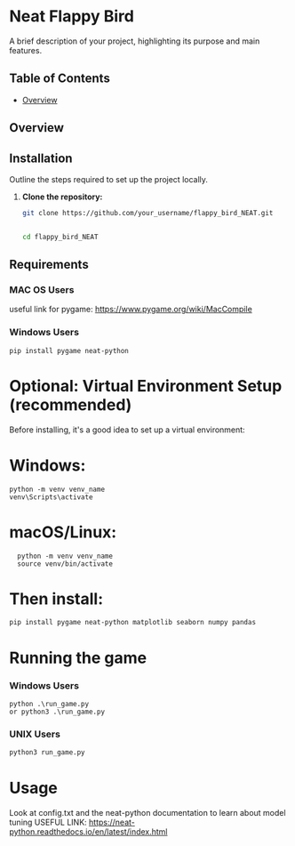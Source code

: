 # Neat Flappy Bird  

A brief description of your project, highlighting its purpose and main features.

## Table of Contents

- [Overview](#overview)

## Overview



## Installation

Outline the steps required to set up the project locally.

1. **Clone the repository:**

   ```bash
   git clone https://github.com/your_username/flappy_bird_NEAT.git

   
   cd flappy_bird_NEAT

 ## Requirements
  
  ### MAC OS Users

  useful link for pygame: https://www.pygame.org/wiki/MacCompile

  ### Windows Users
  
    pip install pygame neat-python


  # Optional: Virtual Environment Setup (recommended)
  Before installing, it's a good idea to set up a virtual environment:
  # Windows:
  ```
  python -m venv venv_name
  venv\Scripts\activate
  ```
  # macOS/Linux:
```
  python -m venv venv_name
  source venv/bin/activate
```

  # Then install:
  ```
  pip install pygame neat-python matplotlib seaborn numpy pandas
  ```
 # Running the game

  ### Windows Users 
  ```
  python .\run_game.py
  or python3 .\run_game.py
  ```
  ### UNIX Users
  ```bash
  python3 run_game.py
  ```

 # Usage
  Look at config.txt and the neat-python documentation to learn about model tuning
  USEFUL LINK: https://neat-python.readthedocs.io/en/latest/index.html
